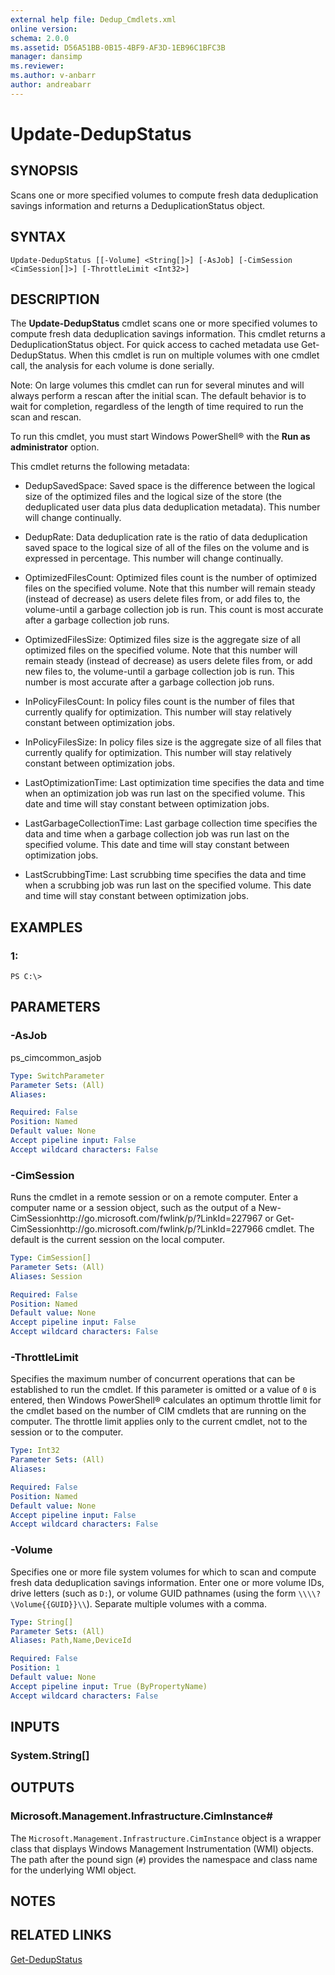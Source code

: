 ```yaml
---
external help file: Dedup_Cmdlets.xml
online version: 
schema: 2.0.0
ms.assetid: D56A51BB-0B15-4BF9-AF3D-1EB96C1BFC3B
manager: dansimp
ms.reviewer:
ms.author: v-anbarr
author: andreabarr
---
```


# Update-DedupStatus

## SYNOPSIS
Scans one or more specified volumes to compute fresh data deduplication savings information and returns a DeduplicationStatus object.

## SYNTAX

```
Update-DedupStatus [[-Volume] <String[]>] [-AsJob] [-CimSession <CimSession[]>] [-ThrottleLimit <Int32>]
```

## DESCRIPTION
The **Update-DedupStatus** cmdlet scans one or more specified volumes to compute fresh data deduplication savings information.
This cmdlet returns a DeduplicationStatus object.
For quick access to cached metadata use Get-DedupStatus.
When this cmdlet is run on multiple volumes with one cmdlet call, the analysis for each volume is done serially.

Note: On large volumes this cmdlet can run for several minutes and will always perform a rescan after the initial scan.
The default behavior is to wait for completion, regardless of the length of time required to run the scan and rescan.

To run this cmdlet, you must start Windows PowerShell® with the **Run as administrator** option.

This cmdlet returns the following metadata: 

                      
 - DedupSavedSpace: Saved space is the difference between the logical size of the optimized files and the logical size of the store (the deduplicated user data plus data deduplication metadata).
This number will change continually. 

                      
 - DedupRate: Data deduplication rate is the ratio of data deduplication saved space to the logical size of all of the files on the volume and is expressed in percentage.
This number will change continually. 

                      
 - OptimizedFilesCount: Optimized files count is the number of optimized files on the specified volume.
Note that this number will remain steady (instead of decrease) as users delete files from, or add files to, the volume-until a garbage collection job is run.
This count is most accurate after a garbage collection job runs. 

                      
 - OptimizedFilesSize: Optimized files size is the aggregate size of all optimized files on the specified volume.
Note that this number will remain steady (instead of decrease) as users delete files from, or add new files to, the volume-until a garbage collection job is run.
This number is most accurate after a garbage collection job runs. 

                      
 - InPolicyFilesCount: In policy files count is the number of files that currently qualify for optimization.
This number will stay relatively constant between optimization jobs. 

                      
 - InPolicyFilesSize: In policy files size is the aggregate size of all files that currently qualify for optimization.
This number will stay relatively constant between optimization jobs. 

                      
 - LastOptimizationTime: Last optimization time specifies the data and time when an optimization job was run last on the specified volume.
This date and time will stay constant between optimization jobs. 

                      
 - LastGarbageCollectionTime: Last garbage collection time specifies the data and time when a garbage collection job was run last on the specified volume.
This date and time will stay constant between optimization jobs. 

                      
 - LastScrubbingTime: Last scrubbing time specifies the data and time when a scrubbing job was run last on the specified volume.
This date and time will stay constant between optimization jobs.

## EXAMPLES

### 1:
```
PS C:\>
```

## PARAMETERS

### -AsJob
ps_cimcommon_asjob

```yaml
Type: SwitchParameter
Parameter Sets: (All)
Aliases: 

Required: False
Position: Named
Default value: None
Accept pipeline input: False
Accept wildcard characters: False
```

### -CimSession
Runs the cmdlet in a remote session or on a remote computer.
Enter a computer name or a session object, such as the output of a New-CimSessionhttp://go.microsoft.com/fwlink/p/?LinkId=227967 or Get-CimSessionhttp://go.microsoft.com/fwlink/p/?LinkId=227966 cmdlet.
The default is the current session on the local computer.

```yaml
Type: CimSession[]
Parameter Sets: (All)
Aliases: Session

Required: False
Position: Named
Default value: None
Accept pipeline input: False
Accept wildcard characters: False
```

### -ThrottleLimit
Specifies the maximum number of concurrent operations that can be established to run the cmdlet.
If this parameter is omitted or a value of `0` is entered, then Windows PowerShell® calculates an optimum throttle limit for the cmdlet based on the number of CIM cmdlets that are running on the computer.
The throttle limit applies only to the current cmdlet, not to the session or to the computer.

```yaml
Type: Int32
Parameter Sets: (All)
Aliases: 

Required: False
Position: Named
Default value: None
Accept pipeline input: False
Accept wildcard characters: False
```

### -Volume
Specifies one or more file system volumes for which to scan and compute fresh data deduplication savings information.
Enter one or more volume IDs, drive letters (such as `D:`), or volume GUID pathnames (using the form `\\\\?\Volume{{GUID}}\\`).
Separate multiple volumes with a comma.

```yaml
Type: String[]
Parameter Sets: (All)
Aliases: Path,Name,DeviceId

Required: False
Position: 1
Default value: None
Accept pipeline input: True (ByPropertyName)
Accept wildcard characters: False
```

## INPUTS

### System.String[]

## OUTPUTS

### Microsoft.Management.Infrastructure.CimInstance#
The `Microsoft.Management.Infrastructure.CimInstance` object is a wrapper class that displays Windows Management Instrumentation (WMI) objects.
The path after the pound sign (`#`) provides the namespace and class name for the underlying WMI object.

## NOTES

## RELATED LINKS

[Get-DedupStatus](./Get-DedupStatus.md)

